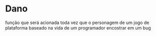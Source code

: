 # Dano
função que será acionada toda vez que o personagem de um jogo de plataforma baseado na vida de um programador encostrar em um bug
